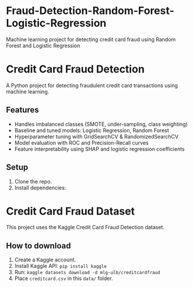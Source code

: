# Fraud-Detection-Random-Forest-Logistic-Regression
Machine learning project for detecting credit card fraud using Random Forest and Logistic Regression

# Credit Card Fraud Detection
A Python project for detecting fraudulent credit card transactions using machine learning.

## Features
- Handles imbalanced classes (SMOTE, under-sampling, class weighting)
- Baseline and tuned models: Logistic Regression, Random Forest
- Hyperparameter tuning with GridSearchCV & RandomizedSearchCV
- Model evaluation with ROC and Precision-Recall curves
- Feature interpretability using SHAP and logistic regression coefficients

## Setup
1. Clone the repo.
2. Install dependencies:

# Credit Card Fraud Dataset
This project uses the Kaggle Credit Card Fraud Detection dataset.

## How to download
1. Create a Kaggle account.
2. Install Kaggle API: `pip install kaggle`
3. Run: `kaggle datasets download -d mlg-ulb/creditcardfraud`
4. Place `creditcard.csv` in this `data/` folder.
